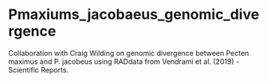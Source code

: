 # Pmaxiums_jacobaeus_genomic_divergence
Collaboration with Craig Wilding on genomic divergence between Pecten maximus and P. jacobeus using RADdata from Vendrami et al. (2019) - Scientific Reports.
